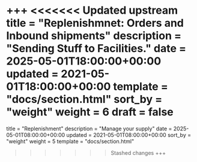 +++
<<<<<<< Updated upstream
title = "Replenishmnet: Orders and Inbound shipments"
description = "Sending Stuff to Facilities."
date = 2025-05-01T18:00:00+00:00
updated = 2021-05-01T18:00:00+00:00
template = "docs/section.html"
sort_by = "weight"
weight = 6
draft = false
=======
title = "Replenishment"
description = "Manage your supply"
date = 2025-05-01T08:00:00+00:00
updated = 2021-05-01T08:00:00+00:00
sort_by = "weight"
weight = 5
template = "docs/section.html"
>>>>>>> Stashed changes
+++
